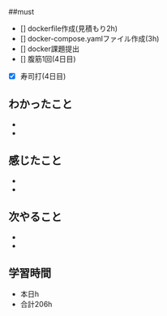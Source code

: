 ##must
- [] dockerfile作成(見積もり2h)  
- [] docker-compose.yamlファイル作成(3h)
- [] docker課題提出
- [] 腹筋1回(4日目)
- [x] 寿司打(4日目)



## わかったこと
- 
- 

## 感じたこと
  - 
  - 
    
## 次やること
  - 
  - 
 

## 学習時間
  - 本日h
  - 合計206h
